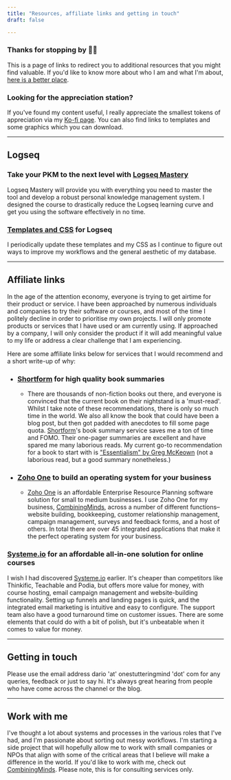 ```yaml
---
title: "Resources, affiliate links and getting in touch"
draft: false

---
```


### Thanks for stopping by 🙏🏽

This is a page of links to redirect you to additional resources that you might find valuable. If you'd like to know more about who I am and what I'm about, [here is a better place](/about).

### Looking for the appreciation station?

If you've found my content useful, I really appreciate the smallest tokens of appreciation via my [Ko-fi page](https://ko-fi.com/onestutteringmind). You can also find links to templates and some graphics which you can download.

---

## Logseq

### Take your PKM to the next level with [Logseq Mastery](https://www.logseqmastery.com/?ref=onestutteringmind.com)

Logseq Mastery will provide you with everything you need to master the tool and develop a robust personal knowledge management system. I designed the course to drastically reduce the Logseq learning curve and get you using the software effectively in no time.

### [Templates and CSS](https://github.com/dario-ds/logseq?ref=onestutteringmind.com) for Logseq

I periodically update these templates and my CSS as I continue to figure out ways to improve my workflows and the general aesthetic of my database.

---

## Affiliate links

In the age of the attention economy, everyone is trying to get airtime for their product or service. I have been approached by numerous individuals and companies to try their software or courses, and most of the time I politely decline in order to prioritise my own projects. I will only promote products or services that I have used or am currently using. If approached by a company, I will only consider the product if it will add meaningful value to my life or address a clear challenge that I am experiencing.  

Here are some affiliate links below for services that I would recommend and a short write-up of why:

- ### [Shortform](https://shortform.com/onestutteringmind?ref=onestutteringmind.com) for high quality book summaries 
  - There are thousands of non-fiction books out there, and everyone is convinced that the current book on their nightstand is a 'must-read'. Whilst I take note of these recommendations, there is only so much time in the world. We also all know the book that could have been a blog post, but then got padded with anecdotes to fill some page quota. [Shortform](https://shortform.com/onestutteringmind?ref=onestutteringmind.com)'s book summary service saves me a ton of time and FOMO. Their one-pager summaries are excellent and have spared me many laborious reads. My current go-to recommendation for a book to start with is ["Essentialism" by Greg McKeown](https://www.shortform.com/app/book/essentialism?ref=onestutteringmind.com) (not a laborious read, but a good summary nonetheless.)

- ### [Zoho One](https://go.zoho.com/vnq?ref=onestutteringmind.com) to build an operating system for your business
  - [Zoho One](https://go.zoho.com/vnq?ref=onestutteringmind.com) is an affordable Enterprise Resource Planning software solution for small to medium businesses. I use Zoho One for my business, [CombiningMinds](https:www.combiningminds.org), across a number of different functions–website building, bookkeeping, customer relationship management, campaign management, surveys and feedback forms, and a host of others. In total there are over 45 integrated applications that make it the perfect operating system for your business.

### [Systeme.io](https://systeme.io/?sa=sa0032401091807422f5f5f10b472fb5e3a9cc2adf&ref=onestutteringmind.com) for an affordable all-in-one solution for online courses

I wish I had discovered [Systeme.io](https://systeme.io/?sa=sa0032401091807422f5f5f10b472fb5e3a9cc2adf&ref=onestutteringmind.com) earlier. It's cheaper than competitors like Thinkific, Teachable and Podia, but offers more value for money, with course hosting, email campaign management and website-building functionality. Setting up funnels and landing pages is quick, and the integrated email marketing is intuitive and easy to configure. The support team also have a good turnaround time on customer issues. There are some elements that could do with a bit of polish, but it's unbeatable when it comes to value for money.

---
## Getting in touch

Please use the email address dario 'at' onestutteringmind 'dot' com for any queries, feedback or just to say hi. It's always great hearing from people who have come across the channel or the blog.

---
## Work with me

I've thought a lot about systems and processes in the various roles that I've had, and I'm passionate about sorting out messy workflows. I'm starting a side project that will hopefully allow me to work with small companies or NPOs that align with some of the critical areas that I believe will make a difference in the world. If you'd like to work with me, check out [CombiningMinds](https://www.combiningminds.org/?ref=onestutteringmind.com). Please note, this is for consulting services only.